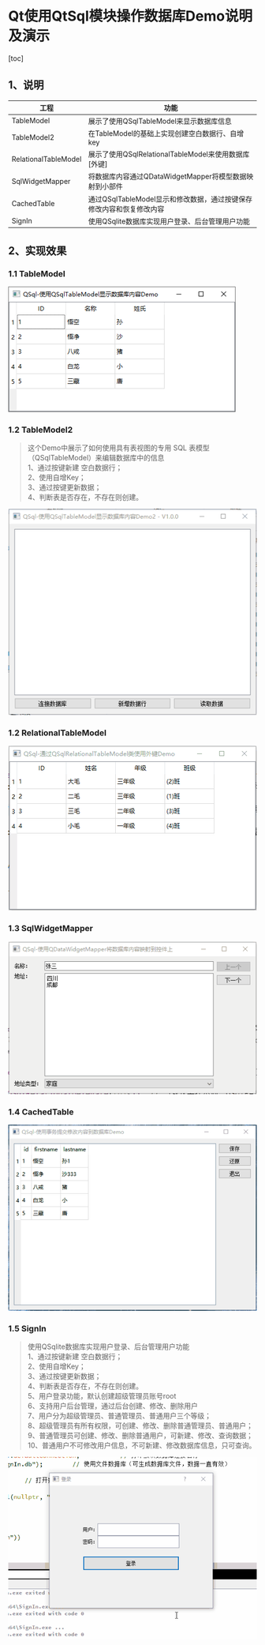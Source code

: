 # Qt使用QtSql模块操作数据库Demo说明及演示

[toc]



## 1、说明

| 工程                 | 功能                                                         |
| -------------------- | ------------------------------------------------------------ |
| TableModel           | 展示了使用QSqlTableModel来显示数据库信息                     |
| TableModel2          | 在TableModel的基础上实现创建空白数据行、自增key              |
| RelationalTableModel | 展示了使用QSqlRelationalTableModel来使用数据库[外键]         |
| SqlWidgetMapper      | 将数据库内容通过QDataWidgetMapper将模型数据映射到小部件      |
| CachedTable          | 通过QSqlTableModel显示和修改数据，通过按键保存修改内容和恢复修改内容 |
| SignIn               | 使用QSqlite数据库实现用户登录、后台管理用户功能              |



## 2、实现效果

### 1.1 TableModel

![image-20220518112255014](QSql.assets/image-20220518112255014.png)



### 1.2 TableModel2

> 这个Demo中展示了如何使用具有表视图的专用 SQL 表模型（QSqlTableModel）来编辑数据库中的信息    
>   1、通过按键新建 空白数据行；                                           
>   2、使用自增Key；                                              
>   3、通过按键更新数据；                                               
>   4、判断表是否存在，不存在则创建。                                     

![TableModel2-tuya](QSql.assets/TableModel2-tuya.gif)

### 1.2 RelationalTableModel

![RelationalTableModel](QSql.assets/RelationalTableModel.gif)

### 1.3 SqlWidgetMapper

![SqlWidgetMapper](QSql.assets/SqlWidgetMapper.gif)

### 1.4 CachedTable

![CachedTable](QSql.assets/CachedTable.gif)



### 1.5 SignIn

> 使用QSqlite数据库实现用户登录、后台管理用户功能         
>   1、通过按键新建 空白数据行；                   
>   2、使用自增Key；                        
>   3、通过按键更新数据；                       
>   4、判断表是否存在，不存在则创建。                 
>   5、用户登录功能，默认创建超级管理员账号root          
>   6、支持用户后台管理，通过后台创建、修改、删除用户         
>   7、用户分为超级管理员、普通管理员、普通用户三个等级；       
>   8、超级管理员有所有权限，可创建、修改、删除普通管理员、普通用户； 
>   9、普通管理员可创建、修改、删除普通用户，可新建、修改、查询数据； 
>   10、普通用户不可修改用户信息，不可新建、修改数据库信息，只可查询。

![SignIn-tuya](QSql.assets/SignIn-tuya.gif)
